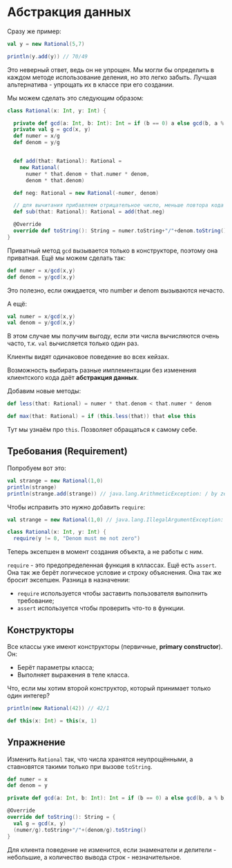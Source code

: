 # Абстракция данных

Сразу же пример:

```scala
val y = new Rational(5,7)

println(y.add(y)) // 70/49
```

Это неверный ответ, ведь он не упрощен. Мы могли бы определить в каждом методе использование деления, но это легко забыть. Лучшая альтернатива - упрощать их в классе при его создании.

Мы можем сделать это следующим образом:

```scala
class Rational(x: Int, y: Int) {

  private def gcd(a: Int, b: Int): Int = if (b == 0) a else gcd(b, a % b)
  private val g = gcd(x, y)
  def numer = x/g
  def denom = y/g


  def add(that: Rational): Rational = 
    new Rational(
      numer * that.denom + that.numer * denom,
      denom * that.denom)

  def neg: Rational = new Rational(-numer, denom)

  // для вычитания прибавляем отрицательное число, меньше повтора кода
  def sub(that: Rational): Rational = add(that.neg)

  @Override
  override def toString(): String = numer.toString+"/"+denom.toString()
}
```

Приватный метод `gcd` вызывается только в конструкторе, поэтому она приватная.
Ещё мы можем сделать так:

```scala
def numer = x/gcd(x,y)
def denom = y/gcd(x,y)
```

Это полезно, если ожидается, что number и denom вызываются нечасто.

А ещё:

```scala
val numer = x/gcd(x,y)
val denom = y/gcd(x,y)
```

В этом случае мы получим выгоду, если эти числа вычисляются очень часто, т.к. `val` вычисляется только один раз.

Клиенты видят одинаковое поведение во всех кейзах.

Возможность выбирать разные имплементации без изменения клиентского кода даёт **абстракция данных**.

Добавим новые методы:

```scala
def less(that: Rational) = numer * that.denom < that.numer * denom

def max(that: Rational) = if (this.less(that)) that else this
```

Тут мы узнаём про `this`. Позволяет обращаться к самому себе.

## Требования (Requirement)

Попробуем вот это:

```scala
val strange = new Rational(1,0)
println(strange)
println(strange.add(strange)) // java.lang.ArithmeticException: / by zero
```

Чтобы исправить это нужно добавить `require`:

```scala
val strange = new Rational(1,0) // java.lang.IllegalArgumentException: requirement failed: Denom must me not zero

class Rational(x: Int, y: Int) {
  require(y != 0, "Denom must me not zero")
```

Теперь эксепшен в момент создания объекта, а не работы с ним.

`require` - это предопределенная функция в кллассах. Ещё есть `assert`. Она так же берёт логическое условие и строку объяснения. Она так же бросит эксепшен. Разница в назначении:

- `require` используется чтобы заставить пользователя выполнить требование;
- `assert` используется чтобы проверить что-то в функции.

## Конструкторы

Все классы уже имеют конструкторы (первичные, **primary constructor**). Он:

- Берёт параметры класса;
- Выполняет выражения в теле класса.

Что, если мы хотим второй конструктор, который принимает только один интегер?

```scala
println(new Rational(42)) // 42/1

def this(x: Int) = this(x, 1)
```

## Упражнение

Изменить `Rational` так, что числа хранятся неупрощёнными, а ставновятся такими только при вызове `toString`.

```scala
def numer = x
def denom = y

private def gcd(a: Int, b: Int): Int = if (b == 0) a else gcd(b, a % b)

@Override
override def toString(): String = {
  val g = gcd(x, y)
  (numer/g).toString+"/"+(denom/g).toString()
}
```

Для клиента поведение не изменится, если знаменатели и делители - небольшие, а количество вывода строк - незначительное. 


